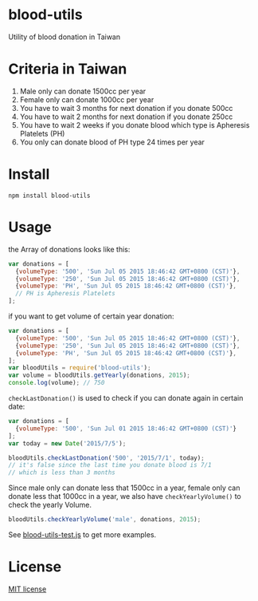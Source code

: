 # blood-utils

Utility of blood donation in Taiwan

# Criteria in Taiwan

1. Male only can donate 1500cc per year
2. Female only can donate 1000cc per year
3. You have to wait 3 months for next donation if you donate 500cc
4. You have to wait 2 months for next donation if you donate 250cc
5. You have to wait 2 weeks if you donate blood which type is Apheresis Platelets (PH)
6. You only can donate blood of PH type 24 times per year

# Install

```shell
npm install blood-utils
```

# Usage

the Array of donations looks like this:

```javascript
var donations = [
  {volumeType: '500', 'Sun Jul 05 2015 18:46:42 GMT+0800 (CST)'},
  {volumeType: '250', 'Sun Jul 05 2015 18:46:42 GMT+0800 (CST)'},
  {volumeType: 'PH', 'Sun Jul 05 2015 18:46:42 GMT+0800 (CST)'},
  // PH is Apheresis Platelets
];
```

if you want to get volume of certain year donation:

```js
var donations = [
  {volumeType: '500', 'Sun Jul 05 2015 18:46:42 GMT+0800 (CST)'},
  {volumeType: '250', 'Sun Jul 05 2015 18:46:42 GMT+0800 (CST)'},
  {volumeType: 'PH', 'Sun Jul 05 2015 18:46:42 GMT+0800 (CST)'},
];
var bloodUtils = require('blood-utils');
var volume = bloodUtils.getYearly(donations, 2015);
console.log(volume); // 750
```

`checkLastDonation()` is used to check if you can donate again in certain date:

```js
var donations = [
  {volumeType: '500', 'Sun Jul 01 2015 18:46:42 GMT+0800 (CST)'}
];
var today = new Date('2015/7/5');

bloodUtils.checkLastDonation('500', '2015/7/1', today);
// it's false since the last time you donate blood is 7/1
// which is less than 3 months
```

Since male only can donate less that 1500cc in a year, female only can donate less that 1000cc in a year, we also have `checkYearlyVolume()` to check the yearly Volume.

```js
bloodUtils.checkYearlyVolume('male', donations, 2015);
```

See [blood-utils-test.js](test/blood-utils-test.js) to get more examples.

# License

[MIT license](LICENST)
